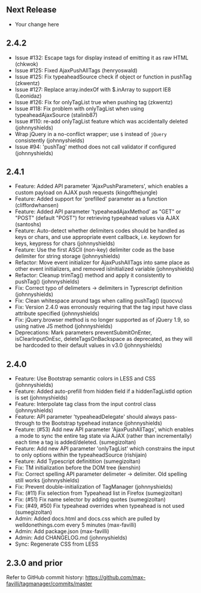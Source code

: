 ## Next Release

* Your change here

## 2.4.2

* Issue #132: Escape tags for display instead of emitting it as raw HTML (chkwok)
* Issue #125: Fixed AjaxPushAllTags (henryoswald)
* Issue #125: Fix typeaheadSource check if object or function in pushTag (zkwentz)
* Issue #127: Replace array.indexOf with $.inArray to support IE8 (Leonidaz)
* Issue #126: Fix for onlyTagList true when pushing tag (zkwentz)
* Issue #118: Fix problem with onlyTagList when using typeaheadAjaxSource (stalinb87)
* Issue #110: re-add onlyTagList feature which was accidentally deleted (johnnyshields)
* Wrap jQuery in a no-conflict wrapper; use `$` instead of `jQuery` consistently (johnnyshields)
* Issue #94: 'pushTag' method does not call validator if configured (johnnyshields)

## 2.4.1

* Feature: Added API parameter 'AjaxPushParameters', which enables a custom payload on AJAX push requests (kingofthejungle)
* Feature: Added support for 'prefilled' parameter as a function (cliffordwhansen)
* Feature: Added API parameter 'typeaheadAjaxMethod' as "GET" or "POST" (default "POST") for retrieving typeahead values via AJAX (santoshs)
* Feature: Auto-detect whether delimiters codes should be handled as keys or chars, and use appropriate event callback, i.e. keydown for keys, keypress for chars (johnnyshields)
* Feature: Use the first ASCII (non-key) delimiter code as the base delimiter for string storage (johnnyshields)
* Refactor: Move event initializer for AjaxPushAllTags into same place as other event initializers, and removed isInitialized variable (johnnyshields)
* Refactor: Cleanup trimTag() method and apply it consistently to pushTag() (johnnyshields)
* Fix: Correct typo of delimeters -> delimiters in Typrescript definition (johnnyshields)
* Fix: Clean whitespace around tags when calling pushTag() (quocvu)
* Fix: Version 2.4.0 was erronously requiring that the tag input have class attribute specified (johnnyshields)
* Fix: jQuery.browser method is no longer supported as of jQuery 1.9, so using native JS method (johnnyshields)
* Deprecations: Mark parameters preventSubmitOnEnter, isClearInputOnEsc, deleteTagsOnBackspace as deprecated, as they will be hardcoded to their default values in v3.0 (johnnyshields)

## 2.4.0

* Feature: Use Bootstrap semantic colors in LESS and CSS (johnnyshields)
* Feature: Added auto-prefill from hidden field if a hiddenTagListId option is set (johnnyshields)
* Feature: Interpolate tag class from the input control class (johnnyshields)
* Feature: API parameter 'typeaheadDelegate' should always pass-through to the Bootstrap typehead instance (johnnyshields)
* Feature: (#53) Add new API parameter 'AjaxPushAllTags', which enables a mode to sync the entire tag state via AJAX (rather than incrementally) each time a tag is added/deleted. (sumegizoltan)
* Feature: Add new API parameter 'onlyTagList' which constrains the input to only options within the typeaheadSource (rishijain)
* Feature: Add Typescript definitition (sumegizoltan)
* Fix: TM initialization before the DOM tree (kenshin)
* Fix: Correct spelling API parameter delimeter -> delimiter. Old spelling still works (johnnyshields)
* Fix: Prevent double-initialization of TagManager (johnnyshields)
* Fix: (#11) Fix selection from Typeahead list in Firefox (sumegizoltan)
* Fix: (#51) Fix name selector by adding quotes (sumegizoltan)
* Fix: (#49, #50) Fix typeahead overrides when typeahead is not used (sumegizoltan)
* Admin: Added docs.html and docs.css which are pulled by welldonethings.com every 5 minutes (max-favilli)
* Admin: Add package.json (max-favilli)
* Admin: Add CHANGELOG.md (johnnyshields)
* Sync: Regenerate CSS from LESS

## 2.3.0 and prior

Refer to GitHub commit history: https://github.com/max-favilli/tagmanager/commits/master
